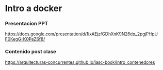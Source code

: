 # Intro a docker

### Presentacion PPT

https://docs.google.com/presentation/d/1ixAEjzfGDhXnK9N26dp_2pgjPHpUF0KegG-K0PeZ6f8/

### Contenido post clase

https://arquitecturas-concurrentes.github.io/iasc-book/intro_contenedores
